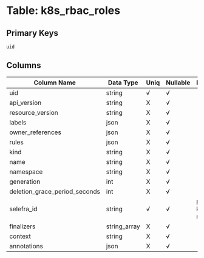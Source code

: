 # Table: k8s_rbac_roles

## Primary Keys 

```
uid
```


## Columns 

|  Column Name   |  Data Type  | Uniq | Nullable | Description | 
|  ----  | ----  | ----  | ----  | ---- | 
| uid | string | √ | √ |  | 
| api_version | string | X | √ |  | 
| resource_version | string | X | √ |  | 
| labels | json | X | √ |  | 
| owner_references | json | X | √ |  | 
| rules | json | X | √ |  | 
| kind | string | X | √ |  | 
| name | string | X | √ |  | 
| namespace | string | X | √ |  | 
| generation | int | X | √ |  | 
| deletion_grace_period_seconds | int | X | √ |  | 
| selefra_id | string | √ | √ | primary keys value md5 | 
| finalizers | string_array | X | √ |  | 
| context | string | X | √ |  | 
| annotations | json | X | √ |  | 


